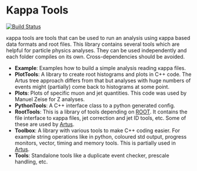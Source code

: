 # Kappa Tools

[![Build Status](https://travis-ci.org/KappaAnalysis/KappaTools.svg)](https://travis-ci.org/KappaAnalysis/KappaTools)

ĸappa tools are tools that can be used to run an analysis
using ĸappa based data formats and root files. This library
contains several tools which are helpful for particle physics
analyses. They can be used independently and each folder
compiles on its own. Cross-dependencies should be avoided.

- **Example**: Examples how to build a simple analysis reading
  ĸappa files.
- **PlotTools**: A library to create root histograms and plots
  in C++ code. The Artus tree approach differs from that but
  analyses with huge numbers of events might (partially) come back to
  histograms at some point.
- **Plots**: Plots of specific muon and jet quantities.
  This code was used by Manuel Zeise for Z analyses.
- **PythonTools**: A C++ interface class to a python generated config.
- **RootTools**: This is a library of tools depending on 
  [ROOT](https://root.cern.ch/drupal/). It contains the file
  interface to ĸappa files, jet correction and jet ID tools, etc.
  Some of these are used by 
  [Artus](https://github.com/artus-analysis/Artus).
- **Toolbox**: A library with various tools to make C++ coding easier. 
  For example string operations like in python, coloured std output, progress
  monitors, vector, timing and memory tools. This is partially used
  in [Artus](https://github.com/artus-analysis/Artus).
- **Tools**: Standalone tools like a duplicate event checker,
  prescale handling, etc.
